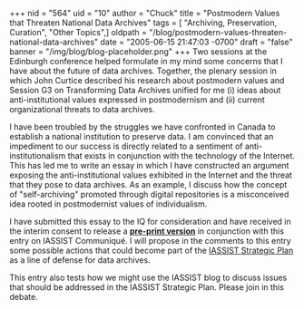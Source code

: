 +++
nid = "564"
uid = "10"
author = "Chuck"
title = "Postmodern Values that Threaten National Data Archives"
tags = [ "Archiving, Preservation, Curation", "Other Topics",]
oldpath = "/blog/postmodern-values-threaten-national-data-archives"
date = "2005-06-15 21:47:03 -0700"
draft = "false"
banner = "/img/blog/blog-placeholder.png"
+++
Two sessions at the Edinburgh conference helped formulate in my mind
some concerns that I have about the future of data archives. Together,
the plenary session in which John Curtice described his research about
postmodern values and Session G3 on Transforming Data Archives unified
for me (i) ideas about anti-institutional values expressed in
postmodernism and (ii) current organizational threats to data archives.

I have been troubled by the struggles we have confronted in Canada to
establish a national institution to preserve data. I am convinced that
an impediment to our success is directly related to a sentiment of
anti-institutionalism that exists in conjunction with the technology of
the Internet. This has led me to write an essay in which I have
constructed an argument exposing the anti-institutional values exhibited
in the Internet and the threat that they pose to data archives. As an
example, I discuss how the concept of "self-archiving" promoted
through digital repositories is a misconceived idea rooted in
postmodernist values of individualism.

I have submitted this essay to the IQ for consideration and have
received in the interim consent to release a [**pre-print
version**](http://datalib.library.ualberta.ca/~humphrey/Postmodern_and_Data.htm)
in conjunction with this entry on IASSIST Communiqué. I will propose in
the comments to this entry some possible actions that could become part
of the [IASSIST Strategic
Plan](/file/about/strategic_plan_june2004.pdf) as a line
of defense for data archives.

This entry also tests how we might use the IASSIST blog to discuss
issues that should be addressed in the IASSIST Strategic Plan. Please
join in this debate.
